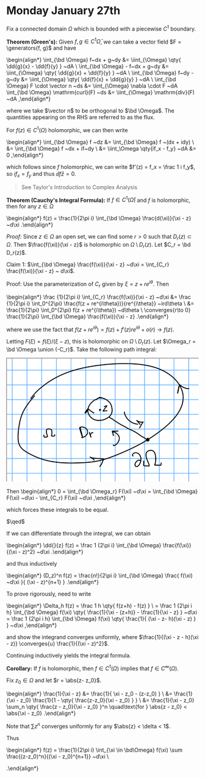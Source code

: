 # Monday January 27th

Fix a connected domain $\Omega$ which is bounded with a piecewise $C^1$ boundary. 

**Theorem (Green's):**
Given $f, g \in C^1 \bar \Omega$, we can take a vector field $F = \generators{f, g}$ and have

\begin{align*}
\int_{\bd \Omega} f~dx + g~dy &= \iint_{\Omega} \qty{ \dd{g}{x} - \dd{f}{y}  } ~dA \\
\int_{\bd \Omega} - f~dx + g~dy &= \iint_{\Omega} \qty{ \dd{g}{x} + \dd{f}{y}  } ~dA \\
\int_{\bd \Omega} f~dy - g~dy &= \iint_{\Omega} \qty{ \dd{f}{x} + \dd{g}{y}  } ~dA \\
\int_{\bd \Omega} F \cdot \vector n ~ds &= \iint_{\Omega} \nabla \cdot F ~dA
\int_{\bd \Omega} \mathrm{curl}(F) ~ds &= \iint_{\Omega} \mathrm{div}(F) ~dA
,\end{align*}

where we take $\vector n$ to be orthogonal to $\bd \Omega$.
The quantities appearing on the RHS are referred to as the flux.

For $f(z) \in C^1(\Omega)$ holomorphic, we can then write

\begin{align*}
\int_{\bd \Omega} f ~dz
&= \int_{\bd \Omega} f ~(dx + idy) \\
&= \int_{\bd \Omega} f ~dx + if~dy \\
&= \iint_\Omega \qty{if_x - f_y} ~dA
&= 0
,\end{align*}

which follows since $f$ holomorphic, we can write $f'(z) = f_x = \frac 1 i f_y$, so $i f_x = f_y$ and thus $\dd{f}{\bar z} = 0$.

> See Taylor's Introduction to Complex Analysis

**Theorem (Cauchy's Integral Formula):**
If $f\in C^1(\bar \Omega)$ and $f$ is holomorphic, then for any $z\in \Omega$

\begin{align*}
f(z) = \frac{1}{2\pi i} \int_{\bd \Omega} \frac{d(\xi)}{\xi - z} ~d\xi
.\end{align*}

*Proof:*
Since $z\in \Omega$ an open set, we can find some $r> 0$ such that $D_r(z) \subset \Omega$.
Then $\frac{f(\xi)}{\xi - z}$ is holomorphic on $\Omega\setminus D_r(z)$.
Let $C_r = \bd D_r(z)$.

Claim 1:
$\int_{\bd \Omega} \frac{f(\xi)}{\xi - z} ~d\xi = \int_{C_r} \frac{f(\xi)}{\xi - z} ~ d\xi$.

Proof:
Use the parameterization of $C_r$ given by $\xi = z + re^{i\theta}$.
Then

\begin{align*}
\frac {1}{2\pi i} \int_{C_r} \frac{f(\xi)}{\xi - z} ~d\xi 
&= \frac {1}{2\pi i} \int_0^{2\pi} \frac{f(z + re^{i\theta})}{re^{i\theta}} ~ird\theta \\
&= \frac{1}{2\pi} \int_0^{2\pi} f(z + re^{i\theta}) ~d\theta \\
\converges{r\to 0} \frac{1}{2\pi} \int_{\bd \Omega} \frac{f(\xi)}{\xi - z}
.\end{align*}

where we use the fact that $f(z + re^{i\theta}) = f(z) + f'(z)re^{i\theta} + o(r) \to f(z)$.

Letting $F(\xi) = f(\xi)/(\xi - z)$, this is holomorphic on $\Omega\setminus D_r(z)$.
Let $\Omega_r = \bd \Omega \union (-C_r)$.
Take the following path integral:


![Image](figures/2020-01-27-13:59.png)

Then
\begin{align*}
0 = \int_{\bd \Omega_r} F(\xi) ~d\xi = \int_{\bd \Omega} F(\xi) ~d\xi - \int_{C_r} F(\xi) ~d\xi
,\end{align*}

which forces these integrals to be equal.

$\qed$

If we can differentiate through the integral, we can obtain

\begin{align*}
\dd{}{z} f(z) = \frac 1 {2\pi i} \int_{\bd \Omega} \frac{f(\xi)}{(\xi - z)^2} ~d\xi
.\end{align*}

and thus inductively

\begin{align*}
(D_z)^n f(z) = \frac{n!}{2\pi i} \int_{\bd \Omega} \frac{ f(\xi) ~d\xi  }{ (\xi - z)^{n+1}  }
.\end{align*}

To prove rigorously, need to write

\begin{align*}
\Delta_h f(z) 
= \frac 1 h \qty{ f(z+h) - f(z) } \\
= \frac 1 {2\pi i h} \int_{\bd \Omega} f(\xi) \qty{ \frac{1}{\xi - (z+h)} - \frac{1}{\xi - z}  } ~d\xi
= \frac 1 {2\pi i h} \int_{\bd \Omega} f(\xi) \qty{ \frac{1}{ (\xi - z- h)(\xi - z)  }  } ~d\xi
,\end{align*}

and show the integrand converges uniformly, where $\frac{1}{(\xi - z - h)(\xi - z)} \converges{u} \frac{1}{(\xi - z)^2}$.

Continuing inductively yields the integral formula. 

**Corollary:**
If $f$ is holomorphic, then $f\in C^1(\Omega)$ implies that $f \in C^\infty(\Omega)$.

Fix $z_0 \in \Omega$ and let $r = \abs{z- z_0}$.

\begin{align*}
\frac{1}{\xi - z} 
&= \frac{1}{ \xi - z_0 - (z-z_0)  } \\
&= \frac{1}{\xi - z_0} \frac{1}{1 - \qty{ \frac{z-z_0}{\xi - z_0}   }  } \\
&= \frac{1}{\xi - z_0} \sum_n \qty{ \frac{z - z_0}{\xi - z_0}  }^n \quad\text{for } \abs{z - z_0} < \abs{\xi - z_0}
.\end{align*}

Note that $\sum z^n$ converges uniformly for any $\abs{z} < \delta < 1$.

Thus

\begin{align*}
f(z) 
= \frac{1}{2\pi i} \int_{\xi \in \bd\Omega} f(\xi) \sum \frac{(z-z_0)^n}{(\xi - z_0)^{n+1}} ~d\xi \\

.\end{align*}


